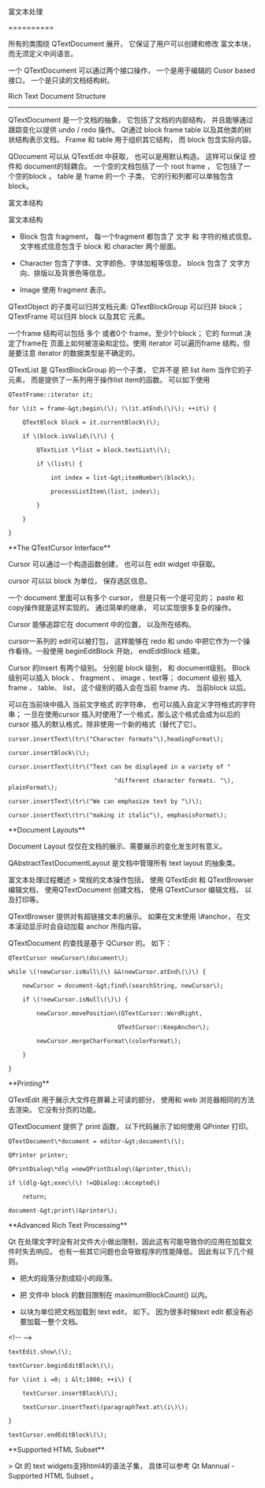 富文本处理

==========



所有的类围绕 QTextDocument 展开， 它保证了用户可以创建和修改 富文本块， 而无须定义中间语言。

一个 QTextDocument 可以通过两个接口操作， 一个是用于编辑的 Cusor based 接口， 一个是只读的文档结构树。



Rich Text Document Structure

----------------------------



QTextDocument 是一个文档的抽象， 它包括了文档的内部结构， 并且能够通过跟踪变化以提供 undo / redo 操作。 Qt通过 block frame table 以及其他类的树状结构表示文档。 Frame 和 table 用于组织其它结构， 而 block 包含实际内容。



QDocument 可以从 QTextEdit 中获取， 也可以是用默认构造。 这样可以保证 控件和 document的轻耦合。 一个空的文档包括了一个 root frame ， 它包括了一个空的block 。 table 是 frame 的一个 子类， 它的行和列都可以单独包含 block。



富文本结构



富文本结构



-   Block 包含 fragment， 每一个fragment 都包含了 文字 和 字符的格式信息。文字格式信息包含于 block 和 character 两个层面。



-   Character 包含了字体、文字颜色、字体加粗等信息， block 包含了 文字方向、排版以及背景色等信息。



-   Image 使用 fragment 表示。



QTextObject 的子类可以归并文档元素: QTextBlockGroup 可以归并 block； QTextFrame 可以归并 block 以及其它 元素。



一个frame 结构可以包括 多个 或者0个 frame，至少1个block； 它的 format 决定了frame在 页面上如何被渲染和定位。使用 iterator 可以遍历frame 结构，但是要注意 iterator 的数据类型是不确定的。



QTextList 是 QTextBlockGroup 的一个子类， 它并不是 把 list item 当作它的子元素， 而是提供了一系列用于操作list item的函数。 可以如下使用



    QTextFrame::iterator it;

    for \(it = frame-&gt;begin\(\); !\(it.atEnd\(\)\); ++it\) {

        QTextBlock block = it.currentBlock\(\);

        if \(block.isValid\(\)\) {

            QTextList \*list = block.textList\(\);

            if \(list\) {

                int index = list-&gt;itemNumber\(block\);

                processListItem\(list, index\);

            }

        }

    }



\*\*The QTextCursor Interface\*\*



Cursor 可以通过一个构造函数创建， 也可以在 edit widget 中获取。



cursor 可以以 block 为单位， 保存选区信息。



一个 document 里面可以有多个 cursor， 但是只有一个是可见的； paste 和 copy操作就是这样实现的。 通过简单的继承， 可以实现很多复杂的操作。



Cursor 能够追踪它在 document 中的位置， 以及所在结构。



cursor一系列的 edit可以被打包， 这样能够在 redo 和 undo 中把它作为一个操作看待。一般使用 beginEditBlock 开始， endEditBlock 结束。



Cursor 的insert 有两个级别。 分别是 block 级别， 和 document级别。 Block级别可以插入 block 、 fragment 、 image 、text等； document 级别 插入 frame 、 table、 list， 这个级别的插入会在当前 frame 内、 当前block 以后。



可以在当前块中插入 当前文字格式 的字符串， 也可以插入自定义字符格式的字符串； 一旦在使用cursor 插入时使用了一个格式，那么这个格式会成为以后的 cursor 插入的默认格式，除非使用一个新的格式（替代了它）。



    cursor.insertText\(tr\("Character formats"\),headingFormat\);

    cursor.insertBlock\(\);

    cursor.insertText\(tr\("Text can be displayed in a variety of "

                                  "different character formats. "\), plainFormat\);

    cursor.insertText\(tr\("We can emphasize text by "\)\);

    cursor.insertText\(tr\("making it italic"\), emphasisFormat\);



\*\*Document Layouts\*\*

Document Layout 仅仅在文档的展示、需要展示的变化发生时有意义。



QAbstractTextDocumentLayout 是文档中管理所有 text layout 的抽象类。



富文本处理过程概述 &gt; 常规的文本操作包括， 使用 QTextEdit 和 QTextBrowser 编辑文档， 使用QTextDocument 创建文档， 使用 QTextCursor 编辑文档， 以及打印等。



QTextBrowser 提供对有超链接文本的展示。 如果在文末使用 \\#anchor， 在文本滚动显示时会自动加载 anchor 所指内容。



QTextDocument 的查找是基于 QCursor 的。 如下：



    QTextCursor newCursor\(document\);

    while \(!newCursor.isNull\(\) &&!newCursor.atEnd\(\)\) {

        newCursor = document-&gt;find\(searchString, newCursor\);

        if \(!newCursor.isNull\(\)\) {

            newCursor.movePosition\(QTextCursor::WordRight,

                                   QTextCursor::KeepAnchor\);

            newCursor.mergeCharFormat\(colorFormat\);

        }

    }



\*\*Printing\*\*  

QTextEdit 用于展示大文件在屏幕上可读的部分， 使用和 web 浏览器相同的方法去渲染。 它没有分页的功能。



QTextDocument 提供了 print 函数， 以下代码展示了如何使用 QPrinter 打印。



    QTextDocument\*document = editor-&gt;document\(\);

    QPrinter printer;

    QPrintDialog\*dlg =newQPrintDialog\(&printer,this\);

    if \(dlg-&gt;exec\(\) !=QDialog::Accepted\)

        return;

    document-&gt;print\(&printer\);



\*\*Advanced Rich Text Processing\*\*  

Qt 在处理文字时没有对文件大小做出限制，因此这有可能导致你的应用在加载文件时失去响应。 也有一些其它问题也会导致程序的性能降低。 因此有以下几个规则。



-   把大的段落分割成较小的段落。



-   把 文件中 block 的数目限制在 maximumBlockCount\(\) 以内。



-   以块为单位把文档加载到 text edit， 如下。 因为很多时候text edit 都没有必要加载一整个文档。



&lt;!-- --&gt;



    textEdit.show\(\);  

    textCursor.beginEditBlock\(\);  

    for \(int i =0; i &lt;1000; ++i\) {  

        textCursor.insertBlock\(\);  

        textCursor.insertText\(paragraphText.at\(i\)\);  

    }

    textCursor.endEditBlock\(\); 



\*\*Supported HTML Subset\*\*

&gt; Qt 的 text widgets支持html4的语法子集， 具体可以参考 Qt Mannual - Supported HTML Subset 。



